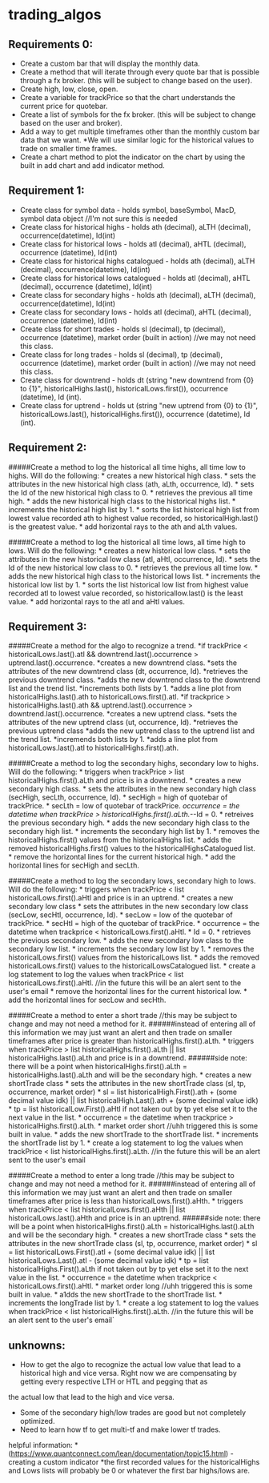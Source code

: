 # trading_algos

## Requirements 0:
  * Create a custom bar that will display the monthly data.
  * Create a method that will iterate through every quote bar that is possible through a fx broker. (this will be subject to change based on the user).
  * Create high, low, close, open.
  * Create a variable for trackPrice so that the chart understands the current price for quotebar.
  * Create a list of symbols for the fx broker. (this will be subject to change based on the user and broker).
  * Add a way to get multiple timeframes other than the monthly custom bar data that we want.
    *We will use similar logic for the historical values to trade on smaller time frames.
  * Create a chart method to plot the indicator on the chart by using the built in add chart and add indicator method.


## Requirement 1:
  * Create class for symbol data - holds symbol, baseSymbol, MacD, symbol data object //I'm not sure this is needed
  * Create class for historical highs - holds ath (decimal), aLTH (decimal), occurrence(datetime), Id(int)
  * Create class for historical lows - holds atl (decimal), aHTL (decimal), occurrence (datetime), Id(int)
  * Create class for historical highs catalogued - holds ath (decimal), aLTH (decimal), occurrence(datetime), Id(int)
  * Create class for historical lows catalogued - holds atl (decimal), aHTL (decimal), occurrence (datetime), Id(int)
  * Create class for secondary highs - holds ath (decimal), aLTH (decimal), occurrence(datetime), Id(int)
  * Create class for secondary lows - holds atl (decimal), aHTL (decimal), occurrence (datetime), Id(int)
  * Create class for short trades - holds sl (decimal), tp (decimal), occurrence (datetime), market order (built in action) //we may not need this class.
  * Create class for long trades - holds sl (decimal), tp (decimal), occurrence (datetime), market order (built in action) //we may not need this class.
  * Create class for downtrend  - holds dt (string "new downtrend from {0} to {1}", historicalHighs.last(), historicalLows.first()), occurrence (datetime), Id (int).
  * Create class for uptrend  - holds ut (string "new uptrend from {0} to {1}", historicalLows.last(), historicalHighs.first()), occurrence (datetime), Id (int).


## Requirement 2:
  #####Create a method to log the historical all time highs, all time low to highs. Will do the following:
    * creates a new historical high class.
    * sets the attributes in the new historical high class (ath, aLth, occurrence, Id).
    * sets the Id of the new historical high class to 0.
    * retrieves the previous all time high.
    * adds the new historical high class to the historical highs list.
    * increments the historical high list by 1.
    * sorts the list historical high list from lowest value recorded ath to highest value recorded, so historicalHigh.last() is the greatest value.
    * add horizontal rays to the ath and aLth values.

  #####Create a method to log the historical all time lows, all time high to lows. Will do the following:
    * creates a new historical low class.
    * sets the attributes in the new historical low class (atl, aHtl, occurrence, Id).
    * sets the Id of the new historical low class to 0.
    * retrieves the previous all time low.
    * adds the new historical high class to the historical lows list.
    * increments the historical low list by 1.
    * sorts the list historical low list from highest value recorded atl to lowest value recorded, so historicallow.last() is the least value.
    * add horizontal rays to the atl and aHtl values.


## Requirement 3:
  #####Create a method for the algo to recognize a trend.
    *if trackPrice < historicalLows.last().atl && downtrend.last().occurrence > uptrend.last().occurrence.
        *creates a new downtrend class.
        *sets the attributes of the new downtrend class (dt, occurrence, Id).
        *retrieves the previous downtrend class.
        *adds the new downtrend class to the downtrend list and the trend list.
        *increments both lists by 1.
        *adds a line plot from historicalHighs.last().ath to historicalLows.first().atl.
    *if trackprice > historicalHighs.last().ath && uptrend.last().occurrence > downtrend.last().occurrence.
        *creates a new uptrend class.
        *sets the attributes of the new uptrend class (ut, occurrence, Id).
        *retrieves the previous uptrend class
        *adds the new uptrend class to the uptrend list and the trend list.
        *incremends both lists by 1.
        *adds a line plot from historicalLows.last().atl to historicalHighs.first().ath.


  #####Create a method to log the secondary highs, secondary low to highs. Will do the following:
    * triggers when trackPrice > list historicalHighs.first().aLth and price is in a downtrend.
    * creates a new secondary high class.
    * sets the attributes in the new secondary high class (secHigh, secLth, occurrence, Id).
      * secHigh = high of quotebar of trackPrice.
      * secLth = low of quotebar of trackPrice.
        *occurrence = the datetime when trackPrice > historicalHighs.first().aLth.*--Id = 0.
    * retreives the previous secondary high.
    * adds the new secondary high class to the secondary high list.
    * increments the secondary high list by 1.
    * removes the historicalHighs.first() values from the historicalHighs list.
    * adds the removed historicalHighs.first() values to the historicalHighsCatalogued list.
    * remove the horizontal lines for the current historical high.
    * add the horizontal lines for secHigh and secLth.


  #####Create a method to log the secondary lows, secondary high to lows. Will do the following:
    * triggers when trackPrice < list historicalLows.first().aHtl and price is in an uptrend.
    * creates a new secondary low class
    * sets the attributes in the new secondary low class (secLow, secHtl, occurrence, Id).
      * secLow = low of the quotebar of trackPrice.
      * secHtl = high of the quotebar of trackPrice.
      * occurrence = the datetime when trackprice < historicalLows.first().aHtl.
      * Id = 0.
    * retrieves the previous secondary low.
    * adds the new secondary low class to the secondary low list.
    * increments the secondary low list by 1.
    * removes the historicalLows.first() values from the historicalLows list.
    * adds the removed historicalLows.first() values to the historicalLowsCatalogued list.
    * create a log statement to log the values when trackPrice < list historicalLows.first().aHtl. //in the future this will be an alert sent to the user's email
    * remove the horizontal lines for the current historical low.
    * add the horizontal lines for secLow and secHth.


  #####Create a method to enter a short trade //this may be subject to change and may not need a method for it.
  ######instead of entering all of this information we may just want an alert and then trade on smaller timeframes after price is greater than historicalHighs.first().aLth.
      * triggers when trackPrice > list historicalHighs.first().aLth || list historicalHighs.last().aLth and price is in a downtrend.
  ######side note: there will be a point when historicalHighs.first().aLth = historicalHighs.last().aLth and will be the secondary high.
      * creates a new shortTrade class
      * sets the attributes in the new shortTrade class (sl, tp, occurrence, market order)
        * sl = list historicalHigh.First().ath + (some decimal value idk) || list historicalHigh.Last().ath + (some decimal value idk)
        * tp = list historicalLow.First().aHtl if not taken out by tp yet else set it to the next value in the list.
        * occurrence = the datetime when trackprice > historicalHighs.first().aLth.
        * market order short //uhh triggered this is some built in value.
      * adds the new shortTrade to the shortTrade list.
      * increments the shortTrade list by 1.
      * create a log statement to log the values when trackPrice < list historicalHighs.first().aLth. //in the future this will be an alert sent to the user's email


#####Create a method to enter a long trade //this may be subject to change and may not need a method for it.
  ######instead of entering all of this information we may just want an alert and then trade on smaller timeframes after price is less than historicalLows.first().aHth.
      * triggers when trackPrice < list historicalLows.first().aHth || list historicalLows.last().aHth and price is in an uptrend.
  ######side note: there will be a point when historicalHighs.first().aLth = historicalHighs.last().aLth and will be the secondary high.
      * creates a new shortTrade class
      * sets the attributes in the new shortTrade class (sl, tp, occurrence, market order)
          * sl = list historicalLows.First().atl + (some decimal value idk) || list historicalLows.Last().atl - (some decimal value idk)
          * tp = list historicalHighs.First().aLth if not taken out by tp yet else set it to the next value in the list.
          * occurrence = the datetime when trackprice < historicalLows.first().aHtl.
          * market order long //uhh triggered this is some built in value.
      * a1dds the new shortTrade to the shortTrade list.
      * increments the longTrade list by 1.
      * create a log statement to log the values when trackPrice < list historicalHighs.first().aLth. //in the future this will be an alert sent to the user's email`


## unknowns:
  * How to get the algo to recognize the actual low value that lead to a historical high and vice versa. Right now we are compensating by getting every respective LTH or HTL and pegging that as

  the actual low that lead to the high and vice versa.
  
  * Some of the secondary high/low trades are good but not completely optimized.
  * Need to learn how tf to get multi-tf and make lower tf trades.

helpful information:
  *(https://www.quantconnect.com/lean/documentation/topic15.html) - creating a custom indicator
  *the first recorded values for the historicalHighs and Lows lists will probably be 0 or whatever the first bar highs/lows are.
